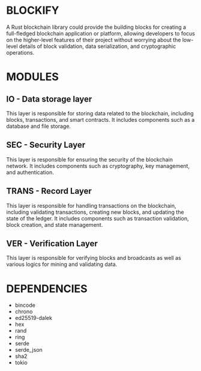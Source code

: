 # BLOCKIFY


A Rust blockchain library could provide the building blocks for creating a full-fledged blockchain application or platform, allowing developers to focus on the higher-level features of their project without worrying about the low-level details of block validation, data serialization, and cryptographic operations.




# MODULES


## IO - Data storage layer

This layer is responsible for storing data related to the blockchain, including blocks, transactions, and smart contracts. It includes components such as a database and file storage.


## SEC - Security Layer

This layer is responsible for ensuring the security of the blockchain network. It includes components such as cryptography, key management, and authentication.


## TRANS - Record Layer

This layer is responsible for handling transactions on the blockchain, including validating transactions, creating new blocks, and updating the state of the ledger. It includes components such as transaction validation, block creation, and state management.


## VER - Verification Layer

This layer is responsible for verifying blocks and broadcasts as well as various
logics for mining and validating data.





# DEPENDENCIES


- bincode
- chrono
- ed25519-dalek
- hex
- rand
- ring
- serde
- serde_json
- sha2
- tokio